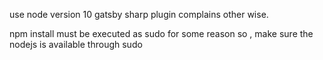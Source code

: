 use node version 10
gatsby sharp plugin complains other wise. 

npm install must be executed as sudo for some reason so , make sure the nodejs is available through sudo 